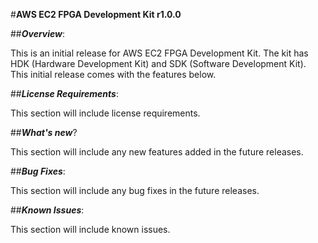 
#**AWS EC2 FPGA Development Kit r1.0.0**

##**_Overview_**:

This is an initial release for AWS EC2 FPGA Development Kit. The kit has HDK (Hardware Development Kit) and SDK (Software Development Kit). This initial release comes with the features below.

##**_License Requirements_**:

This section will include license requirements.

##**_What's new_**?

This section will include any new features added in the future releases.

##**_Bug Fixes_**:

This section will include any bug fixes in the future releases.

##**_Known Issues_**:

This section will include known issues.
